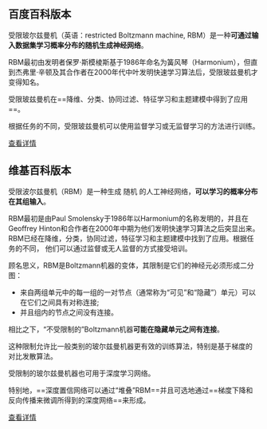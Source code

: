 ## 百度百科版本

受限玻尔兹曼机（英语：restricted Boltzmann machine, RBM）是一种**可通过输入数据集学习概率分布的随机生成神经网络**。

RBM最初由发明者保罗·斯模棱斯基于1986年命名为簧风琴（Harmonium），但直到杰弗里·辛顿及其合作者在2000年代中叶发明快速学习算法后，受限玻兹曼机才变得知名。

受限玻兹曼机在==降维、分类、协同过滤、特征学习和主题建模中得到了应用==。

根据任务的不同，受限玻兹曼机可以使用监督学习或无监督学习的方法进行训练。

[查看详情](https://baike.baidu.com/item/受限玻尔兹曼机)

 

## 维基百科版本

受限波尔兹曼机（RBM）是一种生成 随机 的人工神经网络，**可以学习的概率分布在其组输入**。

RBM最初是由Paul Smolensky于1986年以Harmonium的名称发明的，并且在Geoffrey Hinton和合作者在2000年中期为他们发明快速学习算法之后突显出来。RBM已经在降维，分类，协同过滤，特征学习和主题建模中找到了应用。根据任务的不同， 他们可以通过监督或无人监督的方式接受培训。



顾名思义，RBM是Boltzmann机器的变体，其限制是它们的神经元必须形成二分图：

- 来自两组单元中的每一组的一对节点（通常称为“可见”和“隐藏”）单元）可以在它们之间具有对称连接; 
- 并且组内的节点之间没有连接。

相比之下，“不受限制的”Boltzmann机器**可能在隐藏单元之间有连接**。

这种限制允许比一般类别的玻尔兹曼机器更有效的训练算法，特别是基于梯度的 对比发散算法。

受限制的玻尔兹曼机器也可用于深度学习网络。

特别地，==深度置信网络可以通过“堆叠”RBM==并且可选地通过==梯度下降和反向传播来微调所得到的深度网络==来形成。

[查看详情](https://en.wikipedia.org/wiki/Restricted_Boltzmann_machine)


